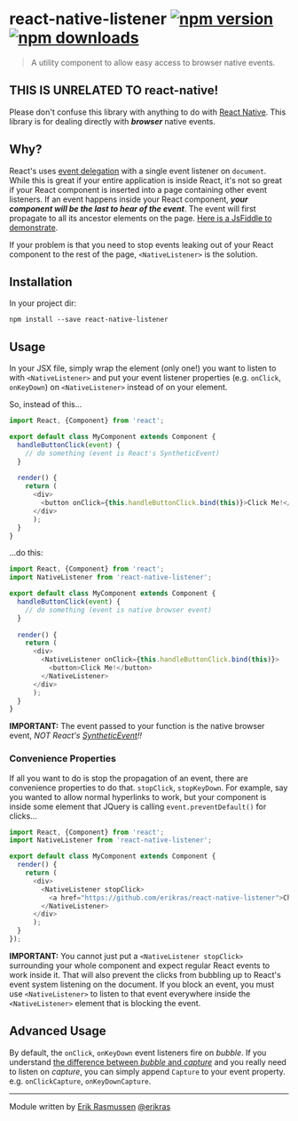# react-native-listener [![npm version](https://img.shields.io/npm/v/react-native-listener.svg?style=flat)](https://www.npmjs.org/package/react-native-listener) [![npm downloads](https://img.shields.io/npm/dm/react-native-listener.svg?style=flat)](https://www.npmjs.org/package/react-native-listener)

> A utility component to allow easy access to browser native events.

## THIS IS UNRELATED TO react-native!

Please don't confuse this library with anything to do with [React Native](https://facebook.github.io/react-native/).
This library is for dealing directly with _**browser**_ native events.

## Why?

React's uses [event delegation](https://facebook.github.io/react/docs/interactivity-and-dynamic-uis.html#under-the-hood-autobinding-and-event-delegation)
with a single event listener on `document`. While this is great if your entire application is inside React,
it's not so great if your React component is inserted into a page containing other event listeners. If an
event happens inside your React component, _**your component will be the last to hear of the event**_. The
event will first propagate to all its ancestor elements on the page.
[Here is a JsFiddle to demonstrate](http://jsfiddle.net/erikras/bL5br9nb/).

If your problem is that you need to stop events leaking out of your React component to the rest of the page,
`<NativeListener>` is the solution.

## Installation

In your project dir:

```shell
npm install --save react-native-listener
```

## Usage

In your JSX file, simply wrap the element (only one!) you want to listen to with `<NativeListener>` and
put your event listener properties (e.g. `onClick`, `onKeyDown`) on `<NativeListener>` instead of on your element.

So, instead of this...

```javascript
import React, {Component} from 'react';

export default class MyComponent extends Component {
  handleButtonClick(event) {
    // do something (event is React's SyntheticEvent)
  }
  
  render() {
    return (
      <div>
        <button onClick={this.handleButtonClick.bind(this)}>Click Me!</button>
      </div>
      );
  }
}
```
...do this:

```javascript
import React, {Component} from 'react';
import NativeListener from 'react-native-listener';

export default class MyComponent extends Component {
  handleButtonClick(event) {
    // do something (event is native browser event)
  }
  
  render() {
    return (
      <div>
        <NativeListener onClick={this.handleButtonClick.bind(this)}>
          <button>Click Me!</button>
        </NativeListener>
      </div>
      );
  }
}
```

**IMPORTANT:** The event passed to your function is the native browser event, _NOT
React's [SyntheticEvent](https://facebook.github.io/react/docs/events.html)!!_

### Convenience Properties

If all you want to do is stop the propagation of an event, there are convenience properties to do that.
`stopClick`, `stopKeyDown`. For example, say you wanted to allow normal hyperlinks to work, but your
component is inside some element that JQuery is calling `event.preventDefault()` for clicks...

```javascript
import React, {Component} from 'react';
import NativeListener from 'react-native-listener';

export default class MyComponent extends Component {
  render() {
    return (
      <div>
        <NativeListener stopClick>
          <a href="https://github.com/erikras/react-native-listener">Check out this awesome code!</a>
        </NativeListener>
      </div>
      );
  }
});
```

**IMPORTANT:** You cannot just put a `<NativeListener stopClick>` surrounding your whole component and
expect regular React events to work inside it. That will also prevent the clicks from bubbling up to
React's event system listening on the document. If you block an event, you must use `<NativeListener>`
to listen to that event everywhere inside the `<NativeListener>` element that is blocking the event.

## Advanced Usage

By default, the `onClick`, `onKeyDown` event listeners fire on _bubble_. If you understand [the
difference between _bubble_ and _capture_](http://www.quirksmode.org/js/events_order.html) and
you really need to listen on _capture_, you can simply append `Capture` to your event property.
e.g. `onClickCapture`, `onKeyDownCapture`.

---

Module written by [Erik Rasmussen](https://www.npmjs.org/~erikras) [@erikras](https://twitter.com/erikras)
